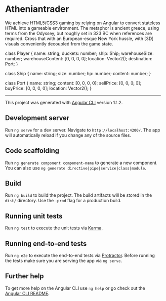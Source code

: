 # Atheniantrader

We achieve HTML5/CSS3 gaming by relying on Angular to convert stateless HTML into a gameable environment. The metaphor is ancient greece, using terms from the Odyssey, but roughly set in 323 BC when references are required. Cross that with an European-esque New York hussle, with [3D] visuals conveniently decoupled from the game state.

class Player {
	name: string;
	duckets: number;
	ship: Ship;
	warehouseSize: number;
	warehouseContent: [0, 0, 0, 0];
	location: Vector2();
	destination: Port;
}

class Ship {
	name: string;
	size: number;
	hp: number;
	content: number;
}

class Port {
	name: string;
	content: [0, 0, 0, 0];
	sellPrice: [0, 0, 0, 0];
	buyPrice: [0, 0, 0, 0];
	location: Vector2();
}

-----

This project was generated with [Angular CLI](https://github.com/angular/angular-cli) version 1.1.2.

## Development server

Run `ng serve` for a dev server. Navigate to `http://localhost:4200/`. The app will automatically reload if you change any of the source files.

## Code scaffolding

Run `ng generate component component-name` to generate a new component. You can also use `ng generate directive|pipe|service|class|module`.

## Build

Run `ng build` to build the project. The build artifacts will be stored in the `dist/` directory. Use the `-prod` flag for a production build.

## Running unit tests

Run `ng test` to execute the unit tests via [Karma](https://karma-runner.github.io).

## Running end-to-end tests

Run `ng e2e` to execute the end-to-end tests via [Protractor](http://www.protractortest.org/).
Before running the tests make sure you are serving the app via `ng serve`.

## Further help

To get more help on the Angular CLI use `ng help` or go check out the [Angular CLI README](https://github.com/angular/angular-cli/blob/master/README.md).
